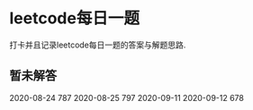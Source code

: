 # leetcode每日一题

打卡并且记录leetcode每日一题的答案与解题思路.

## 暂未解答

2020-08-24  787
2020-08-25  797
2020-09-11
2020-09-12  678